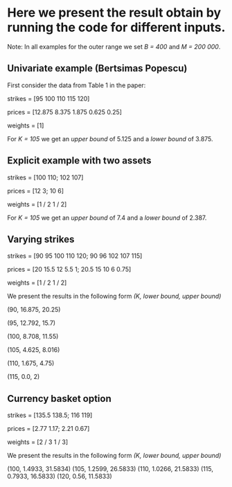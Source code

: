 # Here we present the result obtain by running the code for different inputs. 

Note: In all examples for the outer range we set *B = 400* and *M = 200 000*.


## Univariate example (Bertsimas Popescu)
First consider the data from Table 1 in the paper:

strikes = [95 100 110 115 120]

prices = [12.875 8.375 1.875 0.625 0.25]

weights = [1]

For *K = 105* we get an *upper bound* of 5.125 and a *lower bound* of 3.875.

## Explicit example with two assets

strikes = [100 110;
          102 107]

prices = [12 3;
          10 6]

weights = [1 / 2 1 / 2]

For *K = 105* we get an *upper bound* of 7.4 and a *lower bound* of 2.387.

## Varying strikes 

strikes = [90 95 100 110 120; 90 96 102 107 115]

prices = [20 15.5 12 5.5 1; 20.5 15 10 6 0.75]

weights = [1 / 2 1 / 2]

We present the results in the following form *(K, lower bound, upper bound)*

(90, 16.875, 20.25)

(95, 12.792, 15.7)

(100, 8.708, 11.55)

(105, 4.625, 8.016)

(110, 1.675, 4.75)

(115, 0.0, 2)

## Currency basket option

strikes = [135.5 138.5; 116 119]

prices = [2.77 1.17; 2.21 0.67]

weights = [2 / 3 1 / 3]


We present the results in the following form *(K, lower bound, upper bound)*

(100, 1.4933, 31.5834)
(105, 1.2599, 26.5833)
(110, 1.0266, 21.5833)
(115, 0.7933, 16.5833)
(120, 0.56, 11.5833)
